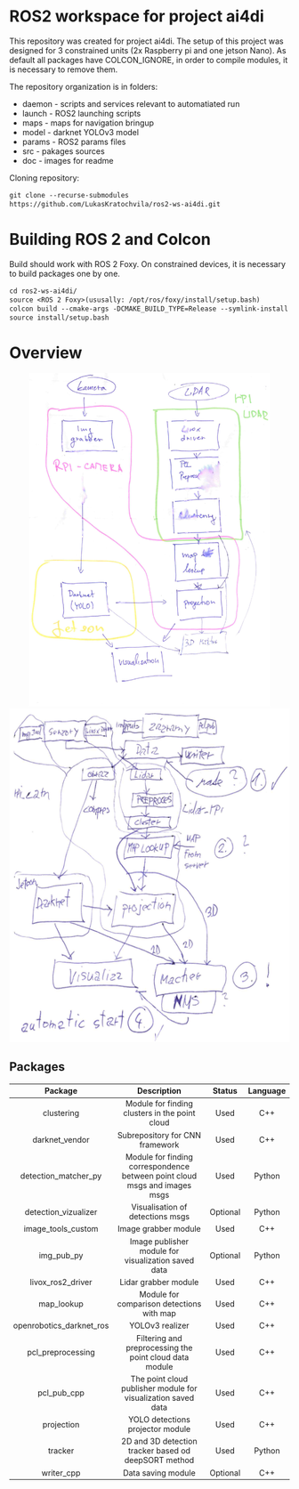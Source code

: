 # ROS2 workspace for project ai4di
 This repository was created for project ai4di. The setup of this project was designed for 3  constrained units (2x Raspberry pi and one jetson Nano). As default all packages have COLCON_IGNORE, in order to compile modules, it is necessary to remove them.
 
 The repository organization is in folders:
 - daemon - scripts and services relevant to automatiated run
 - launch - ROS2 launching scripts
 - maps - maps for navigation bringup
 - model - darknet YOLOv3 model
 - params - ROS2 params files
 - src - pakages sources
 - doc - images for readme

Cloning repository:
```
git clone --recurse-submodules https://github.com/LukasKratochvila/ros2-ws-ai4di.git
```

# Building ROS 2 and Colcon
 Build should work with ROS 2 Foxy. On constrained devices, it is necessary to build packages one by one.
```
cd ros2-ws-ai4di/
source <ROS 2 Foxy>(ususally: /opt/ros/foxy/install/setup.bash)
colcon build --cmake-args -DCMAKE_BUILD_TYPE=Release --symlink-install
source install/setup.bash
```
# Overview
<p align="center">
  <img height="600" src="doc/Overview.png" />
  <img height="600" src="doc/Structure.png" />
</p>

## Packages

| Package | Description | Status | Language |
| :---: | :---: | :---: | :---: |
| clustering | Module for finding clusters in the point cloud | Used | C++ |
| darknet_vendor | Subrepository for CNN framework | Used | C++ |
| detection_matcher_py | Module for finding correspondence between point cloud msgs and images msgs | Used | Python |
| detection_vizualizer | Visualisation of detections msgs | Optional | Python |
| image_tools_custom | Image grabber module | Used | C++ |
| img_pub_py | Image publisher module for visualization saved data | Optional | Python |
| livox_ros2_driver | Lidar grabber module | Used | C++ |
| map_lookup | Module for comparison detections with map | Used | C++ |
| openrobotics_darknet_ros | YOLOv3 realizer | Used | C++ |
| pcl_preprocessing | Filtering and preprocessing the point cloud data module | Used | C++ |
| pcl_pub_cpp | The point cloud publisher module for visualization saved data | Used | C++ |
| projection | YOLO detections projector module | Used | C++ |
| tracker | 2D and 3D detection tracker based od deepSORT method | Used | Python |
| writer_cpp | Data saving module | Optional | C++ |
